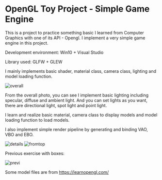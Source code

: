 # OpenGL Toy Project - Simple Game Engine

This is a project to practice something basic I learned from Computer Graphics with one of its API - Opengl. I implement a very simple game engine in this project.

Development environment: Win10 + Visual Studio

Library used: GLFW + GLEW

I mainly implements basic shader, material class, camera class, lighting and model loading function. 

![overall](https://user-images.githubusercontent.com/24697586/152659574-5700a034-89af-4aea-94df-5cd06fbc569a.PNG)

From the overall photo, you can see I implement basic lighting including specular, diffuse and ambient light. And you can set lights as you want, there are directional light, spot light and point light. 

I learn and realize basic material, camera class to display models and model loading function to load models.

I also implement simple render pipeline by generating and binding VAO, VBO and EBO. 

![details](https://user-images.githubusercontent.com/24697586/152659580-a4a3dd0e-3f09-478b-b4d8-45a05d25d9bc.PNG)
![fromtop](https://user-images.githubusercontent.com/24697586/152659582-e79d5479-d5a1-4427-aea9-5d96a74a3f97.PNG)

Previous exercise with boxes:

![previ](https://user-images.githubusercontent.com/24697586/152616131-d91ed79a-25d7-45ac-9146-b7d9f92f9ada.PNG)

Some model files are from https://learnopengl.com/
